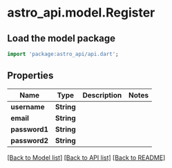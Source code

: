 # astro_api.model.Register

## Load the model package
```dart
import 'package:astro_api/api.dart';
```

## Properties
Name | Type | Description | Notes
------------ | ------------- | ------------- | -------------
**username** | **String** |  | 
**email** | **String** |  | 
**password1** | **String** |  | 
**password2** | **String** |  | 

[[Back to Model list]](../README.md#documentation-for-models) [[Back to API list]](../README.md#documentation-for-api-endpoints) [[Back to README]](../README.md)


